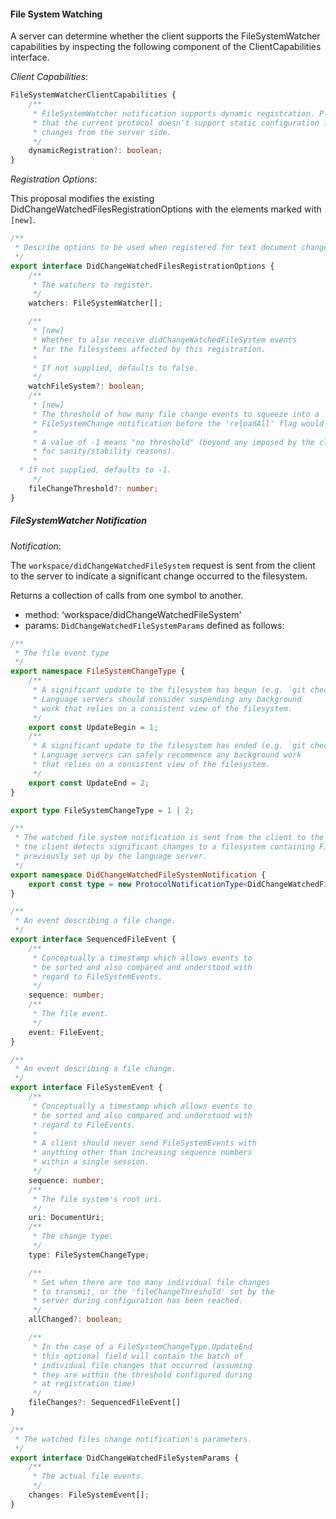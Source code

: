 
#### File System Watching

A server can determine whether the client supports the FileSystemWatcher capabilities
by inspecting the following component of the ClientCapabilities interface.

_Client Capabilities_:

```ts
FileSystemWatcherClientCapabilities {
    /**
     * FileSystemWatcher notification supports dynamic registration. Please note
     * that the current protocol doesn't support static configuration for file system
     * changes from the server side.
     */
    dynamicRegistration?: boolean;
}
```

_Registration Options_:

This proposal modifies the existing DidChangeWatchedFilesRegistrationOptions with the elements marked with `[new]`.

```ts
/**
 * Describe options to be used when registered for text document change events.
 */
export interface DidChangeWatchedFilesRegistrationOptions {
    /**
     * The watchers to register.
     */
    watchers: FileSystemWatcher[];

    /**
     * [new]
     * Whether to also receive didChangeWatchedFileSystem events
     * for the filesystems affected by this registration.
     *
     * If not supplied, defaults to false.
     */
    watchFileSystem?: boolean;
    /**
     * [new]
     * The threshold of how many file change events to squeeze into a
     * FileSystemChange notification before the 'reloadAll' flag would be set.
     *
     * A value of -1 means "no threshold" (beyond any imposed by the client
     * for sanity/stability reasons).
     *
  * If not supplied, defaults to -1.
     */
    fileChangeThreshold?: number;
}
```

##### FileSystemWatcher Notification

_Notification_:

The `workspace/didChangeWatchedFileSystem` request is sent from the client to the server to indicate a significant change occurred to the filesystem.

Returns a collection of calls from one symbol to another.

* method: ‘workspace/didChangeWatchedFileSystem'
* params: `DidChangeWatchedFileSystemParams` defined as follows:

```ts
/**
 * The file event type
 */
export namespace FileSystemChangeType {
    /**
     * A significant update to the filesystem has begun (e.g. `git checkout master`).
     * Language servers should consider suspending any background
     * work that relies on a consistent view of the filesystem.
     */
    export const UpdateBegin = 1;
    /**
     * A significant update to the filesystem has ended (e.g. `git checkout master`).
     * Language servers can safely recommence any background work
     * that relies on a consistent view of the filesystem.
     */
    export const UpdateEnd = 2;
}

export type FileSystemChangeType = 1 | 2;

/**
 * The watched file system notification is sent from the client to the server when
 * the client detects significant changes to a filesystem containing FileWatcher's
 * previously set up by the language server.
 */
export namespace DidChangeWatchedFileSystemNotification {
    export const type = new ProtocolNotificationType<DidChangeWatchedFileSystemParams, void>('workspace/didChangeWatchedFileSystem');
}

/**
 * An event describing a file change.
 */
export interface SequencedFileEvent {
    /**
     * Conceptually a timestamp which allows events to
     * be sorted and also compared and understood with
     * regard to FileSystemEvents.
     */
    sequence: number;
    /**
     * The file event.
     */
    event: FileEvent;
}

/**
 * An event describing a file change.
 */
export interface FileSystemEvent {
    /**
     * Conceptually a timestamp which allows events to
     * be sorted and also compared and understood with
     * regard to FileEvents.
     *
     * A client should never send FileSystemEvents with
     * anything other than increasing sequence numbers
     * within a single session.
     */
    sequence: number;
    /**
     * The file system's root uri.
     */
    uri: DocumentUri;
    /**
     * The change type.
     */
    type: FileSystemChangeType;

    /**
     * Set when there are too many individual file changes
     * to transmit, or the 'fileChangeThreshold' set by the
     * server during configuration has been reached.
     */
    allChanged?: boolean;

    /**
     * In the case of a FileSystemChangeType.UpdateEnd
     * this optional field will contain the batch of
     * individual file changes that occurred (assuming
     * they are within the threshold configured during
     * at registration time)
     */
    fileChanges?: SequencedFileEvent[]
}

/**
 * The watched files change notification's parameters.
 */
export interface DidChangeWatchedFileSystemParams {
    /**
     * The actual file events.
     */
    changes: FileSystemEvent[];
}
```
